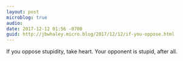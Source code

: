 ```yaml
---
layout: post
microblog: true
audio: 
date: 2017-12-12 01:56 -0700
guid: http://jbwhaley.micro.blog/2017/12/12/if-you-oppose.html
---
```

If you oppose stupidity, take heart. Your opponent is stupid, after all.
